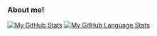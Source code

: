 ### About me!
[![My GitHub Stats](https://github-readme-stats.vercel.app/api/?username=josephsdavid&count_private=true&theme=tokyonight&showicons=true)]()
[![My GitHub Language Stats](https://github-readme-stats.vercel.app/api/top-langs/?username=josephsdavid&langs_count=5&theme=tokyonight)]()

<!--
**josephsdavid/josephsdavid** is a ✨ _special_ ✨ repository because its `README.md` (this file) appears on your GitHub profile.

Here are some ideas to get you started:

- 🔭 I’m currently working on ...
- 🌱 I’m currently learning ...
- 👯 I’m looking to collaborate on ...
- 🤔 I’m looking for help with ...
- 💬 Ask me about ...
- 📫 How to reach me: ...
- 😄 Pronouns: ...
- ⚡ Fun fact: ...
-->
